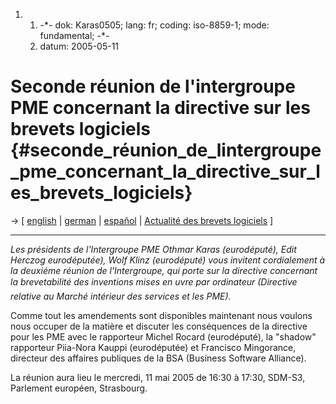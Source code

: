 1.  1.  -\*- dok: Karas0505; lang: fr; coding: iso-8859-1; mode:
        fundamental; -\*-
    2.  datum: 2005-05-11

# Seconde réunion de l\'intergroupe PME concernant la directive sur les brevets logiciels {#seconde_réunion_de_lintergroupe_pme_concernant_la_directive_sur_les_brevets_logiciels}

-\> \[ [ english](Karas0505En "wikilink") \| [
german](Karas0505De "wikilink") \| [ español](Karas0505Es "wikilink") \|
[ Actualité des brevets logiciels](SwpatcninoFr "wikilink") \]

------------------------------------------------------------------------

*Les présidents de l\'Intergroupe PME Othmar Karas (eurodéputé), Edit
Herczog eurodéputée), Wolf Klinz (eurodéputé) vous invitent cordialement
à la deuxiéme réunion de l\'Intergroupe, qui porte sur la directive
concernant la brevetabilité des inventions mises en uvre par ordinateur
(Directive relative au Marché intérieur des services et les PME).*

Comme tout les amendements sont disponibles maintenant nous voulons nous
occuper de la matière et discuter les conséquences de la directive pour
les PME avec le rapporteur Michel Rocard (eurodéputé), la \"shadow\"
rapporteur Piia-Nora Kauppi (eurodéputée) et Francisco Mingorance,
directeur des affaires publiques de la BSA (Business Software Alliance).

La réunion aura lieu le mercredi, 11 mai 2005 de 16:30 à 17:30, SDM-S3,
Parlement européen, Strasbourg.
